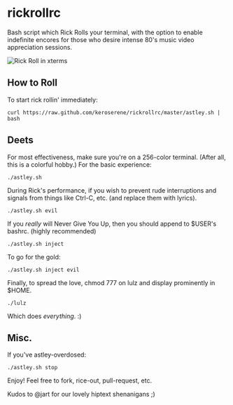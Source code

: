 # rickrollrc

Bash script which Rick Rolls your terminal, with the option to enable
indefinite encores for those who desire intense 80's music video
appreciation sessions.

![Rick Roll in xterms]()

## How to Roll

To start rick rollin' immediately:

    curl https://raw.github.com/keroserene/rickrollrc/master/astley.sh | bash


## Deets

For most effectiveness, make sure you're on a 256-color terminal.
(After all, this is a colorful hobby.)
For the basic experience:

    ./astley.sh

During Rick's performance, if you wish to prevent rude interruptions and 
signals from things like Ctrl-C, etc. (and replace them with lyrics).

    ./astley.sh evil

If you *really* will Never Give You Up, 
then you should append to $USER's bashrc. (highly recommended)

    ./astley.sh inject

To go for the gold:

    ./astley.sh inject evil

Finally, to spread the love,
chmod 777 on lulz and display prominently in $HOME.

    ./lulz

Which does *everything*. :)

## Misc.

If you've astley-overdosed:

    ./astley.sh stop

Enjoy! Feel free to fork, rice-out, pull-request, etc.

Kudos to @jart for our lovely hiptext shenanigans ;)
